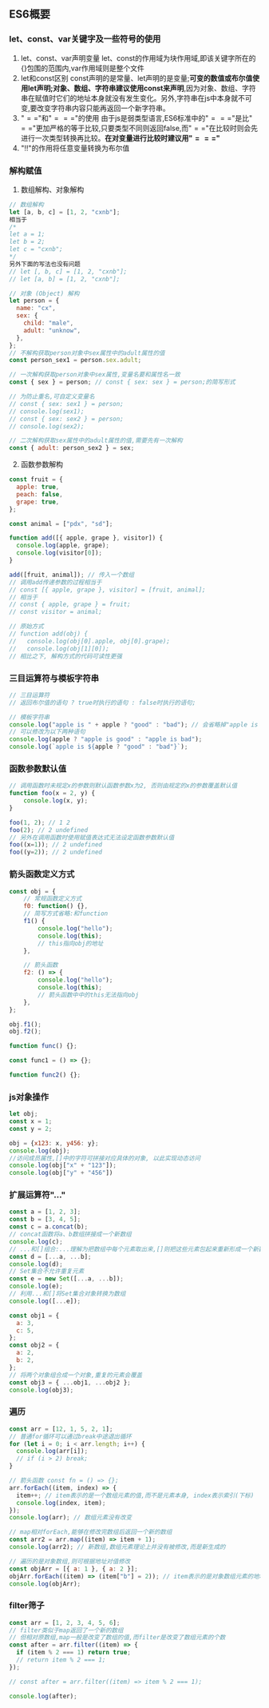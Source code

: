 ## ES6概要
### let、const、var关键字及一些符号的使用
1. let、const、var声明变量
let、const的作用域为块作用域,即该关键字所在的{}包围的范围内,var作用域则是整个文件
2. let和const区别
const声明的是常量、let声明的是变量;**可变的数值或布尔值使用let声明;对象、数组、字符串建议使用const来声明**,因为对象、数组、字符串在赋值时它们的地址本身就没有发生变化。另外,字符串在js中本身就不可变,要改变字符串内容只能再返回一个新字符串。
3. "$==$"和"$===$"的使用
由于js是弱类型语言,ES6标准中的"$===$"是比"$==$"更加严格的等于比较,只要类型不同则返回false,而"$==$"在比较时则会先进行一次类型转换再比较。**在对变量进行比较时建议用"$===$"**
4. "!!"的作用将任意变量转换为布尔值
### 解构赋值
1. 数组解构、对象解构
```javascript
// 数组解构
let [a, b, c] = [1, 2, "cxnb"];
相当于
/*
let a = 1;
let b = 2;
let c = "cxnb"; 
*/
另外下面的写法也没有问题
// let [, b, c] = [1, 2, "cxnb"];
// let [a, b] = [1, 2, "cxnb"];

// 对象 (Object) 解构
let person = {
  name: "cx",
  sex: {
    child: "male",
    adult: "unknow",
  },
};
// 不解构获取person对象中sex属性中的adult属性的值
const person_sex1 = person.sex.adult;

// 一次解构获取person对象中sex属性,变量名要和属性名一致
const { sex } = person; // const { sex: sex } = person;的简写形式

// 为防止重名,可自定义变量名
// const { sex: sex1 } = person;
// console.log(sex1);
// const { sex: sex2 } = person;
// console.log(sex2);

// 二次解构获取sex属性中的adult属性的值,需要先有一次解构
const { adult: person_sex2 } = sex;
```
2. 函数参数解构
```javascript
const fruit = {
  apple: true,
  peach: false,
  grape: true,
};

const animal = ["pdx", "sd"];

function add([{ apple, grape }, visitor]) {
  console.log(apple, grape);
  console.log(visitor[0]);
}

add([fruit, animal]); // 传入一个数组
// 调用add传递参数的过程相当于
// const [{ apple, grape }, visitor] = [fruit, animal];
// 相当于
// const { apple, grape } = fruit;
// const visitor = animal;

// 原始方式
// function add(obj) {
//   console.log(obj[0].apple, obj[0].grape);
//   console.log(obj[1][0]);
// 相比之下, 解构方式的代码可读性更强
```
### 三目运算符与模板字符串
```javascript
// 三目运算符
// 返回布尔值的语句 ? true时执行的语句 : false时执行的语句;

// 模板字符串
console.log("apple is " + apple ? "good" : "bad"); // 会省略掉"apple is "
// 可以修改为以下两种语句
console.log(apple ? "apple is good" : "apple is bad");
console.log(`apple is ${apple ? "good" : "bad"}`);
```
### 函数参数默认值
```javascript
// 调用函数时未规定x的参数则默认函数参数x为2, 否则由规定的x的参数覆盖默认值 
function foo(x = 2, y) {
    console.log(x, y);
}

foo(1, 2); // 1 2
foo(2); // 2 undefined
// 另外在调用函数时使用赋值表达式无法设定函数参数默认值
foo((x=1)); // 2 undefined
foo((y=2)); // 2 undefined
```
### 箭头函数定义方式
```javascript
const obj = {
    // 常规函数定义方式
    f0: function() {},
    // 简写方式省略:和function
    f1() {
        console.log("hello");
        console.log(this);
        // this指向obj的地址
    },

    // 箭头函数
    f2: () => {
        console.log("hello");
        console.log(this);
        // 箭头函数中中的this无法指向obj
    },
};

obj.f1();
obj.f2();

function func() {};

const func1 = () => {};

function func2() {};
```
### js对象操作
```javascript
let obj;
const x = 1;
const y = 2;

obj = {x123: x, y456: y};
console.log(obj);
//访问成员属性,[]中的字符可拼接对应具体的对象, 以此实现动态访问
console.log(obj["x" + "123"]);
console.log(obj["y" + "456"])
```
### 扩展运算符"..."
```javascript
const a = [1, 2, 3];
const b = [3, 4, 5];
const c = a.concat(b);
// concat函数将a、b数组拼接成一个新数组
console.log(c);
// ...和[]组合:...理解为把数组中每个元素取出来,[]则把这些元素包起来重新形成一个新数组
const d = [...a, ...b];
console.log(d);
// Set集合不允许重复元素
const e = new Set([...a, ...b]);
console.log(e);
// 利用...和[]将Set集合对象转换为数组
console.log([...e]);

const obj1 = {
  a: 3,
  c: 5,
};
const obj2 = {
  a: 2,
  b: 2,
};
// 将两个对象组合成一个对象,重复的元素会覆盖
const obj3 = { ...obj1, ...obj2 };
console.log(obj3);
```
### 遍历
```javascript
const arr = [12, 1, 5, 2, 1];
// 普通for循环可以通过break中途退出循环
for (let i = 0; i < arr.length; i++) {
  console.log(arr[i]);
  // if (i > 2) break;
}

// 箭头函数 const fn = () => {};
arr.forEach((item, index) => {
  item++; // item表示的是一个数组元素的值,而不是元素本身, index表示索引(下标)
  console.log(index, item);
});
console.log(arr); // 数组元素没有改变

// map相对forEach,能够在修改完数组后返回一个新的数组
const arr2 = arr.map((item) => item + 1);
console.log(arr2); // 新数组,数组元素理论上并没有被修改,而是新生成的

// 遍历的是对象数组,则可根据地址对值修改
const objArr = [{ a: 1 }, { a: 2 }];
objArr.forEach((item) => (item["b"] = 2)); // item表示的是对象数组元素的地址,这里新增了一个属性
console.log(objArr);
```
### filter筛子
```javascript
const arr = [1, 2, 3, 4, 5, 6];
// filter类似于map返回了一个新的数组
// 但相对原数组,map一般是改变了数组的值,而filter是改变了数组元素的个数
const after = arr.filter((item) => {
  if (item % 2 === 1) return true;
  // return item % 2 === 1;
});

// const after = arr.filter((item) => item % 2 === 1);

console.log(after);
```
